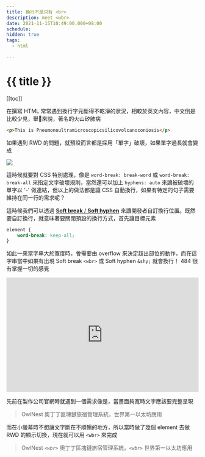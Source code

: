 ```yaml
---
title: 換行不是只有 <br>
description: meet <wbr>
date: 2021-11-15T10:49:00.000+08:00
schedule:
hidden: true
tags:
  - html

---
```


# {{ title }}


[[toc]]


在撰寫 HTML 常常遇到換行字元斷得不乾淨的狀況，相較於英文內容，中文倒是比較少見，舉🌰來說，著名的火山矽肺病

```html
<p>This is Pneumonoultramicroscopicsilicovolcanoconiosis</p>
```

如果遇到 RWD 的問題，就預設而言都是採用「單字」破壞，如果單字過長就會變成

![](https://www.notion.so/image/https%3A%2F%2Fs3-us-west-2.amazonaws.com%2Fsecure.notion-static.com%2Fec1b199f-9477-487d-8114-88c98b6c9e9f%2FUntitled.png?id=bff48205-9b2d-41d1-a52f-2f916d7dbf71&table=block&spaceId=97e46578-ab72-4131-b5e5-cf4f9a6129f1&width=2000&userId=dc5218bd-bd61-4da3-8a7d-f9791b956c76&cache=v2)

這時候就要對 CSS 特別處理，像是 `word-break: break-word` 或 `word-break: break-all` 來指定文字破壞規則，當然還可以加上 `hyphens: auto` 來讓被破壞的單字以 '-' 做連結，但以上的做法都是讓 CSS 自動換行，如果有特定的句子需要維持在同一行的需求呢？

這時候我們可以透過 [**Soft break** / **Soft hyphen**](https://developer.mozilla.org/en-US/docs/Web/HTML/Element/wbr) 來讓開發者自訂換行位置。既然要自訂換行，就意味著要關閉預設的換行方式，首先讓目標元素

```css
element {
	word-break: keep-all;
}
```

如此一來當字串大於寬度時，會需要由 overflow 來決定超出部位的動作，而在這字串當中如果有出現 Soft break `<wbr>` 或 Soft hyphen `&shy;` 就會換行！ 484 很有掌握一切的感覺

<iframe height="300" style="width: 100%;" scrolling="no" title="Soft break/hyphen" src="https://codepen.io/uNickHow/embed/MWeeoMX?default-tab=html%2Cresult" frameborder="no" loading="lazy" allowtransparency="true" allowfullscreen="true">
  See the Pen <a href="https://codepen.io/uNickHow/pen/MWeeoMX">
  Soft break/hyphen</a> by uNickHow (<a href="https://codepen.io/uNickHow">@uNickHow</a>)
  on <a href="https://codepen.io">CodePen</a>.
</iframe>

先前在製作公司官網時就遇到一個需求像是，當畫面夠寬時文字應該要完整呈現

> OwlNest 奧丁丁區塊鏈旅宿管理系統，世界第一以太坊應用

而在小螢幕時不想讓文字斷在不順暢的地方，所以當時做了幾個 element 去做 RWD 的顯示切換，現在就可以用 `<wbr>` 來完成

> OwlNest *`<wbr>`*
奧丁丁區塊鏈旅宿管理系統，*`<wbr>`*
世界第一以太坊應用
>